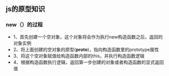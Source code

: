 ## js的原型知识
### new（）的过程
* 1、首先创建一个空对象，这个对象将会作为执行new构造函数之后，返回的对象实例
* 2、将上面创建的空对象的原型(__proto__)，指向构造函数里的prototype属性
* 3、将这个空对象赋值给构造函数内部的this，并执行构造函数逻辑
* 4、根据构造函数执行逻辑，返回第一步创建的对象或者构造函数的显式返回值
